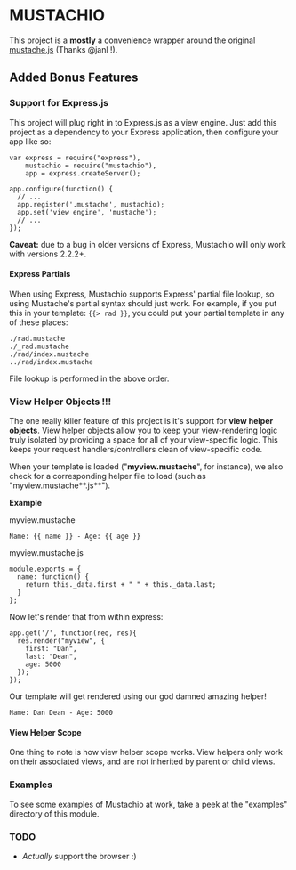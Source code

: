 MUSTACHIO
=========

This project is a **mostly** a convenience wrapper around the original [mustache.js](http://github.com/janl/mustache.js) (Thanks @janl !).


Added Bonus Features
--------------------

### Support for Express.js ###

This project will plug right in to Express.js as a view engine. Just add this project as a dependency to your Express application, then configure your app like so:
    
    var express = require("express"),
        mustachio = require("mustachio"),
        app = express.createServer();

    app.configure(function() {
      // ...
      app.register('.mustache', mustachio);
      app.set('view engine', 'mustache');
      // ...
    });

**Caveat:** due to a bug in older versions of Express, Mustachio will only work with versions 2.2.2+.


#### Express Partials ####

When using Express, Mustachio supports Express' partial file lookup, so using Mustache's partial syntax should just work. For example, if you put this in your template: `{{> rad }}`, you could put your partial template in any of these places:

    ./rad.mustache
    ./_rad.mustache
    ./rad/index.mustache
    ../rad/index.mustache

File lookup is performed in the above order.


### View Helper Objects !!! ###

The one really killer feature of this project is it's support for **view helper objects**. View helper objects allow you to keep your view-rendering logic truly isolated by providing a space for all of your view-specific logic. This keeps your request handlers/controllers clean of view-specific code.

When your template is loaded ("**myview.mustache**", for instance), we also check for a corresponding helper file to load (such as "myview.mustache**.js**").

**Example**

myview.mustache

    Name: {{ name }} - Age: {{ age }}

myview.mustache.js

    module.exports = {
      name: function() {
        return this._data.first + " " + this._data.last;
      }
    };

Now let's render that from within express:

    app.get('/', function(req, res){
      res.render("myview", {
        first: "Dan",
        last: "Dean",
        age: 5000
      });
    });

Our template will get rendered using our god damned amazing helper!

    Name: Dan Dean - Age: 5000


#### View Helper Scope ####

One thing to note is how view helper scope works. View helpers only work on their associated views, and are not inherited by parent or child views.


### Examples ###

To see some examples of Mustachio at work, take a peek at the "examples" directory of this module.


### TODO ###

* *Actually* support the browser :)